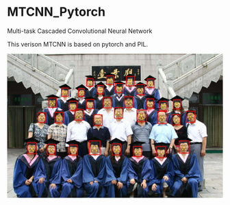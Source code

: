 # MTCNN_Pytorch
Multi-task Cascaded Convolutional Neural Network

This verison MTCNN is based on pytorch and PIL.

![image](https://github.com/guozhang-liu/MTCNN_Pytorch/blob/master/Output/1.jpg)
